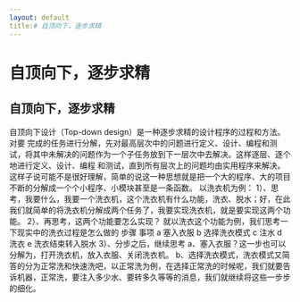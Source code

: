 ```yaml
---
layout: default
title:# 自顶向下，逐步求精
---
```


# 自顶向下，逐步求精

## 自顶向下，逐步求精
自顶向下设计（Top-down design）是一种逐步求精的设计程序的过程和方法。对要 完成的任务进行分解，先对最高层次中的问题进行定义、设计、编程和测试，将其中未解决的问题作为一个子任务放到下一层次中去解决。这样逐层、逐个地进行定义、设计、编程 和测试，直到所有层次上的问题均由实用程序来解决。  
这样子说可能不是很好理解，简单的说这一种思想就是把一个大的程序、大的项目不断的分解成一个个小程序、小模块甚至是一条函数。 
以洗衣机为例：
1）、思考，我要什么，我要一个洗衣机，这个洗衣机有什么功能，洗衣、脱水；好，在此我们就简单的将洗衣机分解成两个任务了，我要实现洗衣机，就是要实现这两个功能。 
2）、再思考，这两个功能要怎么实现？ 
就以洗衣这个功能为例，我们思考一下现实中的洗衣过程是怎么做的
步骤
事项
a
塞入衣服
b
选择洗衣模式
c
注水
d
洗衣
e
洗衣结束转入脱水
3）、分步之后，继续思考 
a、塞入衣服？这一步也可以分解为，打开洗衣机，放入衣服、关闭洗衣机。 
b、选择洗衣模式，洗衣模式又简答的分为正常洗和快速洗吧，以正常洗为例，在选择正常洗的时候呢，我们就要告诉机器，正常洗，要注入多少水、要转多久等等的消息，我们就继续将这些一步步的细化。